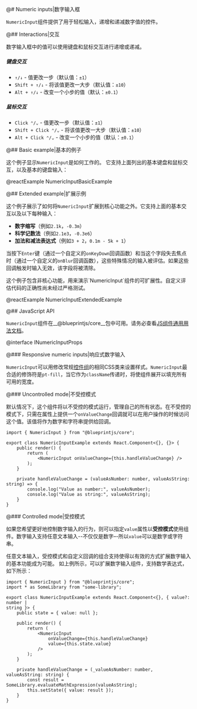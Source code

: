 @# Numeric inputs|数字输入框

`NumericInput`组件提供了用于轻松输入，递增和递减数字值的控件。

@## Interactions|交互

数字输入框中的值可以使用键盘和鼠标交互进行递增或递减。

##### 键盘交互

- `↑/↓` - 值更改一步（默认值：`±1`）
- `Shift + ↑/↓` - 将该值更改一大步（默认值：`±10`）
- `Alt + ↑/↓` - 改变一个小步的值（默认：`±0.1`）

##### 鼠标交互

- `Click ⌃/⌄` - 值更改一步（默认值：`±1`）
- `Shift + Click ⌃/⌄` - 将该值更改一大步（默认值：`±10`）
- `Alt + Click ⌃/⌄` - 改变一个小步的值（默认：`±0.1`）

@## Basic example|基本的例子

这个例子显示`NumericInput`是如何工作的。 它支持上面列出的基本键盘和鼠标交互，以及基本的键盘输入：

@reactExample NumericInputBasicExample

@## Extended example|扩展示例

这个例子展示了如何将`NumericInput`扩展到核心功能之外。它支持上面的基本交互以及以下每种输入：

- **数字缩写**（例如`2.1k`，`-0.3m`）
- **科学记数法**（例如`2.1e3`，`-0.3e6`）
- **加法和减法表达式**（例如`3 + 2`，`0.1m - 5k + 1`）

当按下`Enter`键（通过一个自定义的`onKeyDown`回调函数）和当这个字段失去焦点时（通过一个自定义的`onBlur`回调函数），这些特殊情况的输入被评估。如果这些回调触发时输入无效，该字段将被清除。

<div class="pt-callout pt-intent-primary pt-icon-info-sign">
    这个例子包含非核心功能，用来演示`NumericInput`组件的可扩展性。自定义评估代码的正确性尚未经过严格测试。
</div>

@reactExample NumericInputExtendedExample

@## JavaScript API

`NumericInput`组件在__@blueprintjs/core__包中可用。请务必查看[JS组件通用用法文档](#blueprint.usage)。

@interface INumericInputProps

@### Responsive numeric inputs|响应式数字输入

`NumericInput`可以用修改常规[控件组](#core/components/forms/control-group)的相同CSS类来设置样式。`NumericInput`最合适的修饰符是`pt-fill`，当它作为`className`传递时，将使组件展开以填充所有可用的宽度。

@### Uncontrolled mode|不受控模式

默认情况下，这个组件将以不受控的模式运行，管理自己的所有状态。在不受控的模式下，只需在属性上提供一个`onValueChange`回调就可以在用户操作的时候访问这个值。该值将作为数字和字符串提供给回调。

```tsx
import { NumericInput } from "@blueprintjs/core";

export class NumericInputExample extends React.Component<{}, {}> {
    public render() {
        return (
            <NumericInput onValueChange={this.handleValueChange} />
        );
    }

    private handleValueChange = (valueAsNumber: number, valueAsString: string) => {
        console.log("Value as number:", valueAsNumber);
        console.log("Value as string:", valueAsString);
    }
}
```

@### Controlled mode|受控模式

如果您希望更好地控制数字输入的行为，则可以指定`value`属性以**受控模式**使用组件。数字输入支持任意文本输入--不仅仅是数字–-所以`value`可以是数字或字符串。

任意文本输入，受控模式和自定义回调的组合支持使得以有效的方式扩展数字输入的基本功能成为可能。 如上例所示，可以扩展数字输入组件，支持数学表达式，如下所示：

```tsx
import { NumericInput } from "@blueprintjs/core";
import * as SomeLibrary from "some-library";

export class NumericInputExample extends React.Component<{}, { value?: number |
string }> {
    public state = { value: null };

    public render() {
        return (
            <NumericInput
                onValueChange={this.handleValueChange}
                value={this.state.value}
            />
        );
    }

    private handleValueChange = (_valueAsNumber: number, valueAsString: string) {
        const result = SomeLibrary.evaluateMathExpression(valueAsString);
        this.setState({ value: result });
    }
}
```
